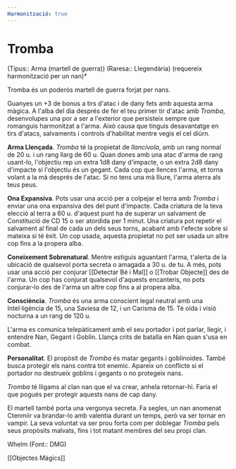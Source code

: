 ```yaml
---
Harmonització: true
---
```

# Tromba

(Tipus:: Arma (martell de guerra)) (Raresa:: Llegendària) (requereix harmonització per un nan)*

Tromba és un poderós martell de guerra forjat per nans.

Guanyes un +3 de bonus a tirs d'atac i de dany fets amb aquesta arma màgica. A l'alba del dia després de fer el teu primer tir d'atac amb *Tromba*, desenvolupes una por a ser a l'exterior que persisteix sempre que romanguis harmonitzat a l'arma. Això causa que tinguis desavantatge en tirs d'atacs, salvaments i controls d'habilitat mentre vegis el cel diürn.

**Arma Llençada**. *Tromba* té la propietat de *llancívola*, amb un rang normal de 20 u. i un rang llarg de 60 u. Quan dones amb una atac d'arma de rang usant-lo, l'objectiu rep un extra 1d8 dany d'impacte, o un extra 2d8 dany d'impacte si l'objectiu és un gegant. Cada cop que llences l'arma, et torna volant a la mà després de l'atac. Si no tens una mà lliure, l'arma aterra als teus peus.

**Ona Expansiva**. Pots usar una acció per a colpejar el terra amb *Tromba* i enviar una ona expansiva des del punt d'impacte. Cada criatura de la teva elecció al terra a 60 u. d'aquest punt ha de superar un salvament de Constitució de CD 15 o ser atordida per 1 minut. Una criatura pot repetir el salvament al final de cada un dels seus torns, acabant amb l'efecte sobre si mateixa si té èxit. Un cop usada, aquesta propietat no pot ser usada un altre cop fins a la propera alba.

**Coneixement Sobrenatural**. Mentre estiguis aguantant l'arma, t'alerta de la ubicació de qualsevol porta secreta o amagada a 30 u. de tu. A més, pots usar una acció per conjurar [[Detectar Bé i Mal]] o [[Trobar Objecte]] des de l'arma. Un cop has conjurat qualsevol d'aquests encanteris, no pots conjurar-lo des de l'arma un altre cop fins a al propera alba.

**Consciència**. *Tromba* és una arma conscient legal neutral amb una Intel·ligència de 15, una Saviesa de 12, i un Carisma de 15. Té oïda i visió nocturna a un rang de 120 u.

L'arma es comunica telepàticament amb el seu portador i pot parlar, llegir, i entendre Nan, Gegant i Goblin. Llança crits de batalla en Nan quan s'usa en combat.

**Personalitat**. El propòsit de *Tromba* és matar gegants i goblinoides. També busca protegir els nans contra tot enemic. Apareix un conflicte si el portador no destrueix goblins i gegants o no protegeix nans.

*Tromba* té lligams al clan nan que el va crear, anhela retornar-hi. Faria el que pogués per protegir aquests nans de cap dany.

El martell també porta una vergonya secreta. Fa segles, un nan anomenat Ctenmiir va brandar-lo amb valentia durant un temps, però va ser tornar en vampir. La seva voluntat va ser prou forta com per doblegar *Tromba* pels seus propòsits malvats, fins i tot matant membres del seu propi clan.

Whelm (Font:: DMG)

[[Objectes Màgics]]